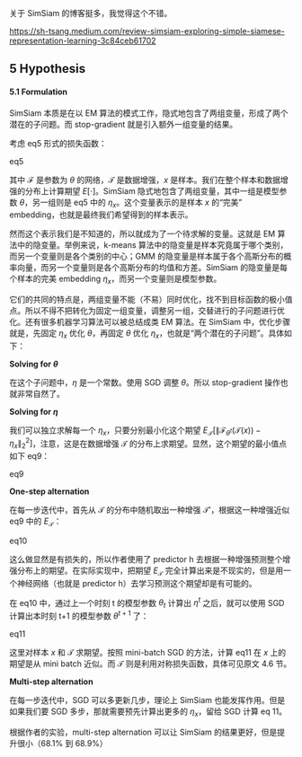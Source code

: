 关于 SimSiam 的博客挺多，我觉得这个不错。

https://sh-tsang.medium.com/review-simsiam-exploring-simple-siamese-representation-learning-3c84ceb61702

## 5 Hypothesis

#### 5.1 Formulation

SimSiam 本质是在以 EM 算法的模式工作，隐式地包含了两组变量，形成了两个潜在的子问题。而 stop-gradient 就是引入额外一组变量的结果。

考虑 eq5 形式的损失函数：

eq5

其中 $\mathcal F$ 是参数为 $\theta$ 的网络，$\mathcal T$ 是数据增强，$x$ 是样本。我们在整个样本和数据增强的分布上计算期望 $E[\cdot]$。SimSiam 隐式地包含了两组变量，其中一组是模型参数 $\theta$，另一组则是 eq5 中的 $\eta_x$。这个变量表示的是样本 $x$ 的“完美” embedding，也就是最终我们希望得到的样本表示。

然而这个表示我们是不知道的，所以就成为了一个待求解的变量。这就是 EM 算法中的隐变量。举例来说，k-means 算法中的隐变量是样本究竟属于哪个类别，而另一个变量则是各个类别的中心；GMM 的隐变量是样本属于各个高斯分布的概率向量，而另一个变量则是各个高斯分布的均值和方差。SimSiam 的隐变量是每个样本的完美 embedding $\eta_x$，而另一个变量则是模型参数。

它们的共同的特点是，两组变量不能（不易）同时优化，找不到目标函数的极小值点。所以不得不把转化为固定一组变量，调整另一组，交替进行的子问题进行优化。还有很多机器学习算法可以被总结成类 EM 算法。在 SimSiam 中，优化步骤就是，先固定 $\eta_x$ 优化 $\theta$，再固定 $\theta$ 优化 $\eta_x$，也就是“两个潜在的子问题”。具体如下：

**Solving for $\theta$**

在这个子问题中，$\eta$ 是一个常数。使用 SGD 调整 $\theta$。所以 stop-gradient 操作也就非常自然了。

**Solving for $\eta$**

我们可以独立求解每一个 $\eta_x$，只要分别最小化这个期望 $E_{\mathcal{T}}[\|\mathcal F_{\theta^t}(\mathcal T(x))-\eta_x\|^2_2]$，注意，这是在数据增强 $\mathcal T$ 的分布上求期望。显然，这个期望的最小值点如下 eq9：

eq9

**One-step alternation**

在每一步迭代中，首先从 $\mathcal T$ 的分布中随机取出一种增强 $\mathcal T'$，根据这一种增强近似 eq9 中的 $E_\mathcal T$：

eq10

这么做显然是有损失的，所以作者使用了 predictor h 去根据一种增强预测整个增强分布上的期望。在实际实现中，把期望 $E_\mathcal T$ 完全计算出来是不现实的，但是用一个神经网络（也就是 predictor h）去学习预测这个期望却是有可能的。

在 eq10 中，通过上一个时刻 t 的模型参数 $\theta_t$ 计算出 $\eta^t$ 之后，就可以使用 SGD 计算出本时刻 t+1 的模型参数 $\theta^{t+1}$ 了：

eq11

这里对样本 $x$ 和 $\mathcal T$ 求期望。按照 mini-batch SGD 的方法，计算 eq11 在 $x$ 上的期望是从 mini batch 近似。而 $\mathcal T$ 则是利用对称损失函数，具体可见原文 4.6 节。

**Multi-step alternation**

在每一步迭代中，SGD 可以多更新几步，理论上 SimSiam 也能发挥作用。但是如果我们要 SGD 多步，那就需要预先计算出更多的 $\eta_x$，留给 SGD 计算 eq 11。

根据作者的实验，multi-step alternation 可以让 SimSiam 的结果更好，但是提升很小（68.1% 到 68.9%）

